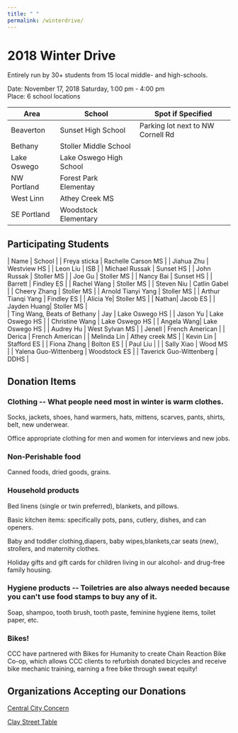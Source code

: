 ```yaml
---
title: " "
permalink: /winterdrive/
---
```


# 2018 Winter Drive

Entirely run by 30+ students from 15 local middle- and high-schools.

Date: November 17, 2018 Saturday, 1:00 pm - 4:00 pm  
Place: 6 school locations  

| Area | School | Spot if Specified |
| --- | --- | --- |
| Beaverton | Sunset High School | Parking lot next to NW Cornell Rd|
| Bethany | Stoller Middle School | |
| Lake Oswego | Lake Oswego High School | |
| NW Portland | Forest Park Elementay | |
| West Linn | Athey Creek MS | |
| SE Portland | Woodstock Elementary | |

## Participating Students

| Name | School |
| Freya sticka | Rachelle Carson MS |
| Jiahua Zhu | Westview HS |
| Leon Liu | ISB |
| Michael Russak | Sunset HS |
| John Russak |  Stoller MS |
| Joe Gu | Stoller MS |
| Nancy Bai | Sunset HS |
| Barrett | Findley ES |
| Rachel Wang | Stoller MS |
| Steven Niu | Catlin Gabel |
| Cheery Zhang | Stoller MS |
| Arnold Tianyi Yang | Stoller MS |
| Arthur Tianqi Yang | Findley ES |
| Alicia Ye| Stoller MS |
| Nathan| Jacob ES |
| Jayden Huang| Stoller MS |  
| Ting Wang, Beats of Bethany
| Jay | Lake Oswego HS |
| Jason Yu | Lake Oswego HS |
| Christine Wang | Lake Oswego HS |
| Angela Wang| Lake Oswego HS |
| Audrey Hu | West Sylvan MS |
| Jenell | French American |
| Derica | French American |
| Melinda Lin | Athey creek MS |
| Kevin Lin | Stafford ES |
| Fiona Zhang | Bolton ES |
| Paul Liu | |
| Sally Xiao | Wood MS |
| Yalena Guo-Wittenberg | Woodstock ES |
| Taverick Guo-Wittenberg | DDHS |

## Donation Items

### Clothing -- What people need most in winter is warm clothes.

Socks, jackets, shoes, hand warmers, hats, mittens, scarves, pants, shirts, belt, new underwear.

Office appropriate clothing for men and women for interviews and new jobs.

### Non-Perishable food

Canned foods, dried goods, grains.

### Household products

Bed linens (single or twin preferred), blankets, and pillows.

Basic kitchen items: specifically pots, pans, cutlery, dishes, and can openers.

Baby and toddler clothing,diapers, baby wipes,blankets,car seats (new), strollers, and maternity clothes.

Holiday gifts and gift cards for children living in our alcohol- and drug-free family housing.

### Hygiene products -- Toiletries are also always needed because you can't use food stamps to buy any of it.

Soap, shampoo, tooth brush, tooth paste, feminine hygiene items, toilet paper, etc.

### Bikes!

CCC have partnered with Bikes for Humanity to create Chain Reaction Bike Co-op, which allows CCC clients to refurbish donated bicycles and receive bike mechanic training, earning a free bike through sweat equity!

## Organizations Accepting our Donations

[Central City Concern](http://www.centralcityconcern.org/)

[Clay Street Table](http://claystreettable.org/)
